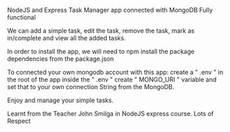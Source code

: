 NodeJS and Express Task Manager app
connected with MongoDB
Fully functional

We can add a simple task, edit the task, remove the task, mark as in/complete and view all the added tasks.

In order to install the app,
we will need to npm install the package dependencies from the package.json

To connected your own mongodb account with this app:
create a " .env " in the root of the app
inside the  " .env " create " MONGO_URI " variable
and set that to your own connection String from the MongoDB.

Enjoy and manage your simple tasks.

Learnt from the Teacher John Smilga in NodeJS express course.
Lots of Respect
